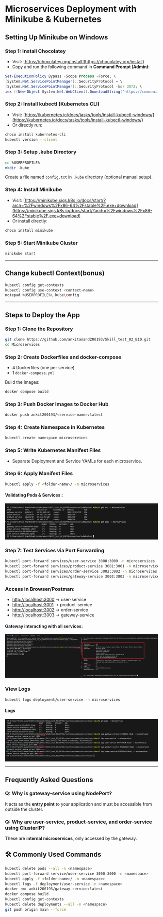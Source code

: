 # Microservices Deployment with Minikube & Kubernetes

## Setting Up Minikube on Windows

### Step 1: Install Chocolatey

* Visit: [https://chocolatey.org/install](https://chocolatey.org/install)
* Copy and run the following command in **Command Prompt (Admin)**:
```powershell
Set-ExecutionPolicy Bypass -Scope Process -Force; \
[System.Net.ServicePointManager]::SecurityProtocol = \
[System.Net.ServicePointManager]::SecurityProtocol -bor 3072; \
iex ((New-Object System.Net.WebClient).DownloadString('https://community.chocolatey.org/install.ps1'))
```

### Step 2: Install kubectl (Kubernetes CLI)

* Visit: [https://kubernetes.io/docs/tasks/tools/install-kubectl-windows/](https://kubernetes.io/docs/tasks/tools/install-kubectl-windows/)
* Or directly run:
```bash
choco install kubernetes-cli
kubectl version --client
```

### Step 3: Setup .kube Directory

```bash
cd %USERPROFILE%
mkdir .kube
```

Create a file named `config.txt` in `.kube` directory (optional manual setup).

### Step 4: Install Minikube

* Visit: [https://minikube.sigs.k8s.io/docs/start/?arch=%2Fwindows%2Fx86-64%2Fstable%2F.exe+download](https://minikube.sigs.k8s.io/docs/start/?arch=%2Fwindows%2Fx86-64%2Fstable%2F.exe+download)
* Or install directly:

```bash
choco install minikube
```

### Step 5: Start Minikube Cluster

```bash
minikube start
```

---

## Change kubectl Context(bonus)

```bash
kubectl config get-contexts
kubectl config use-context <context-name>
notepad %USERPROFILE%\.kube\config
```

---

##  Steps to Deploy the App

### Step 1: Clone the Repository

```bash
git clone https://github.com/ankitanand200193/Skill_test_02_B10.git
cd Microservices
```

### Step 2: Create Dockerfiles and docker-compose

* 4 Dockerfiles (one per service)
* 1 `docker-compose.yml`

Build the images:

```bash
docker compose build
```

### Step 3: Push Docker Images to Docker Hub

```bash
docker push ankit200193/<service-name>:latest
```

### Step 4: Create Namespace in Kubernetes

```bash
kubectl create namespace microservices
```

### Step 5: Write Kubernetes Manifest Files

* Separate Deployment and Service YAMLs for each microservice.

### Step 6: Apply Manifest Files

```bash
kubectl apply -f <folder-name>/ -n microservices
```

#### Validating Pods & Services :

![alt](Microservices/submission/screenshots/Pods_services.png)


### Step 7: Test Services via Port Forwarding

```bash
kubectl port-forward services/user-service 3000:3000 -n microservices
kubectl port-forward services/product-service 3001:3001 -n microservices
kubectl port-forward services/order-service 3002:3002 -n microservices
kubectl port-forward services/gateway-service 3003:3003 -n microservices
```

### Access in Browser/Postman:

* [http://localhost:3000](http://localhost:3000/users) → user-service
* [http://localhost:3001](http://localhost:3001/products) → product-service
* [http://localhost:3002](http://localhost:3002/orders) → order-service
* [http://localhost:3003](http://localhost:3003/api/users) → gateway-service

#### Gateway interacting with all services:

![alt](Microservices/submission/screenshots/service-test.png)

### View Logs

```bash
kubectl logs deployment/user-service -n microservices
```

#### Logs

![alt](Microservices/submission/screenshots/logs.png)


---

## Frequently Asked Questions

### Q: Why is gateway-service using NodePort?

It acts as the **entry point** to your application and must be accessible from outside the cluster.

### Q: Why are user-service, product-service, and order-service using ClusterIP?

These are **internal microservices**, only accessed by the gateway.

## 🛠 Commonly Used Commands

```bash
kubectl delete pods --all -n <namespace>
kubectl port-forward service/user-service 3000:3000 -n <namespace>
kubectl apply -f <folder-name>/ -n <namespace>
kubectl logs -f deployment/user-service -n <namespace>
docker rmi ankit200193/gateway-service:latest
docker compose build
kubectl config get-contexts
kubectl delete deployments --all -n <namespace>
git push origin main --force
```
